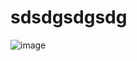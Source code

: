 # sdsdgsdgsdg

![image](https://user-images.githubusercontent.com/110727546/197565253-d295cf44-4b8f-4d29-ad66-52c4d52d358a.png)
